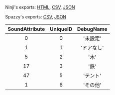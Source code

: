 Ninji's exports: [HTML](https://wuffs.org/acnh/bcsv_150/html/MaterialType.html), [CSV](https://wuffs.org/acnh/bcsv_150/csv/MaterialType.csv), [JSON](https://wuffs.org/acnh/bcsv_150/json/MaterialType.json)

Spazzy's exports: [CSV](https://github.com/McSpazzy/acnh-csv/blob/master/MaterialType.csv), [JSON](https://github.com/McSpazzy/acnh-json/blob/master/MaterialType.json)

| SoundAttribute | UniqueID | DebugName |
|:--:|:--:|:--:|
| 0 | 0 | '未設定' | 
| 1 | 1 | 'ドアなし' | 
| 5 | 2 | '木' | 
| 17 | 3 | '鉄' | 
| 47 | 5 | 'テント' | 
| 1 | 6 | 'その他' | 
